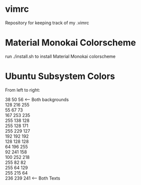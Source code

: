 # vimrc
  
Repository for keeping track of my .vimrc

# Material Monokai Colorscheme

run ./install.sh to install Material Monokai colorscheme

# Ubuntu Subsystem Colors

From left to right:

38 50 56 <-- Both backgrounds  
128 216 255  
55 67 73  
167 253 235  
255 138 128  
255 128 171  
255 229 127  
192 192 192  
128 128 128  
64 196 255  
92 241 158  
100 252 218  
255 82 82  
255 64 129  
255 215 64  
236 239 241 <-- Both Texts  
